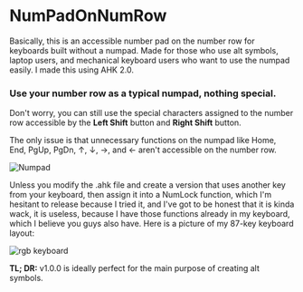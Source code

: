 # NumPadOnNumRow
Basically, this is an accessible number pad on the number row for keyboards built without a numpad.  Made for those who use alt symbols, laptop users, and mechanical keyboard users who want to use the numpad easily.  I made this using AHK 2.0.

### Use your number row as a typical numpad, nothing special.

Don't worry, you can still use the special characters assigned to the number row accessible by the **Left Shift** button and **Right Shift** button.

The only issue is that unnecessary functions on the numpad like Home, End, PgUp, PgDn, ↑, ↓, →, and ← aren't accessible on the number row.

![Numpad](https://github.com/DefaultIvanAdrey/NumPadOnNumRow/assets/125253072/11862789-445a-45a0-983a-18441a6417a3)

Unless you modify the .ahk file and create a version that uses another key from your keyboard, then assign it into a NumLock function, which I'm hesitant to release because I tried it, and I've got to be honest that it is kinda wack, it is useless, because I have those functions already in my keyboard, which I believe you guys also have. Here is a picture of my 87-key keyboard layout:

![rgb keyboard](https://github.com/DefaultIvanAdrey/NumPadOnNumRow/assets/125253072/767d311b-2c56-4214-bac1-fc04bf3c4c99)

**TL; DR:** v1.0.0 is ideally perfect for the main purpose of creating alt symbols.
